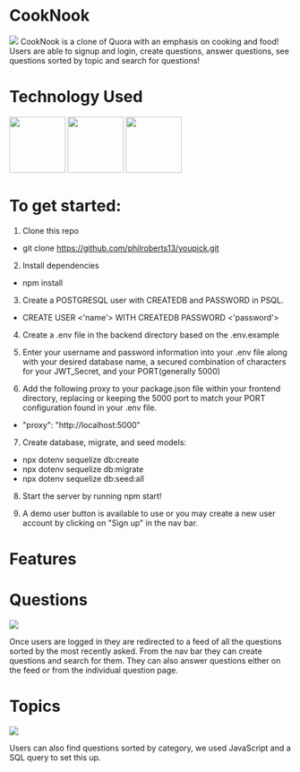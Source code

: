 # CookNook
<img src="public/img/homePage.png" >
  CookNook is a clone of Quora with an emphasis on cooking and food! Users are able to signup and login, create questions, answer questions, see questions sorted by topic and search for questions! 
  
# Technology Used
<p float="left">
<img src="public/img/express.png" width="100">
<img src="public/img/JS.png" width="100">
<img src="public/img/pug.png" width="100">
</p>

# To get started:

1. Clone this repo
  * git clone https://github.com/philroberts13/youpick.git

2. Install dependencies
  * npm install

3. Create a POSTGRESQL user with CREATEDB and PASSWORD in PSQL.
  * CREATE USER <'name'> WITH CREATEDB PASSWORD <'password'>

4. Create a .env file in the backend directory based on the .env.example

5. Enter your username and password information into your .env file along with your desired database name, a
   secured combination of characters for your JWT_Secret, and your PORT(generally 5000)

6. Add the following proxy to your package.json file within your frontend directory, replacing or
   keeping the 5000 port to match your PORT configuration found in your .env file.
  * "proxy": "http://localhost:5000"

7. Create database, migrate, and seed models:
  * npx dotenv sequelize db:create
  * npx dotenv sequelize db:migrate
  * npx dotenv sequelize db:seed:all
 
8. Start the server by running npm start!

9. A demo user button is available to use or you may create a new user account by clicking on "Sign up" in the nav bar.

# Features

# Questions
<img src="public/img/questions.png" >

Once users are logged in they are redirected to a feed of all the questions sorted by the most recently asked. From the nav bar they can create questions and search for them. They can also answer questions either on the feed or from the individual question page. 

# Topics
<img src="public/img/topics.png" >

Users can also find questions sorted by category, we used JavaScript and a SQL query to set this up. 


